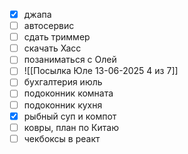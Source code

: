 - [x] джапа
- [ ] автосервис
- [ ] сдать триммер
- [ ] скачать Хасс
- [ ] позаниматься с Олей
- [ ] ![[Посылка Юле 13-06-2025 4 из 7]]
- [ ] бухгалтерия июль
- [ ] подоконник комната
- [ ] подоконник кухня
- [x] рыбный суп и компот
- [ ] ковры, план по Китаю
- [ ] чекбоксы в реакт